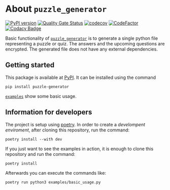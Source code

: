 # About `puzzle_generator`

[![PyPI version](https://badge.fury.io/py/puzzle-generator.svg)](https://badge.fury.io/py/puzzle-generator)
[![Quality Gate Status](https://sonarcloud.io/api/project_badges/measure?project=vil02_puzzle_generator&metric=alert_status)](https://sonarcloud.io/summary/new_code?id=vil02_puzzle_generator)
[![codecov](https://codecov.io/gh/vil02/puzzle_generator/graph/badge.svg?token=C4HUFJ9QJH)](https://codecov.io/gh/vil02/puzzle_generator)
[![CodeFactor](https://www.codefactor.io/repository/github/vil02/puzzle_generator/badge)](https://www.codefactor.io/repository/github/vil02/puzzle_generator)
[![Codacy Badge](https://app.codacy.com/project/badge/Grade/0f53341a63914f1f9656782bff0e5089)](https://app.codacy.com/gh/vil02/puzzle_generator/dashboard?utm_source=gh&utm_medium=referral&utm_content=&utm_campaign=Badge_grade)

Basic functionality of [`puzzle_generator`](./puzzle_generator) is to generate
a single python file representing a puzzle or quiz.
The answers and the upcoming questions are encrypted.
The generated file does not have any external dependencies.

## Getting started

This package is available at [PyPI](https://pypi.org/project/puzzle-generator/).
It can be installed using the command

```shell
pip install puzzle-generator
```

[`examples`](./examples) show some basic usage.

## Information for developers

The project is setup using [poetry](https://python-poetry.org/).
In order to create a _develompent enviroment_,
after cloning this repository, run the command:

```shell
poetry install --with dev
```

If you just want to see the examples in action,
it is enough to clone this repository and run the command:

```shell
poetry install
```

Afterwards you can execute the commands like:

```shell
poetry run python3 examples/basic_usage.py
```
